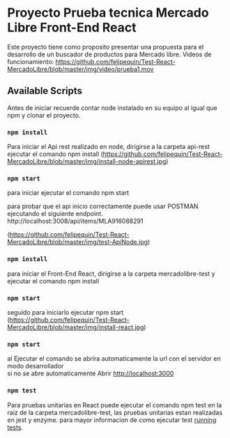 # Proyecto Prueba tecnica Mercado Libre Front-End React

Este proyecto tiene como proposito presentar una propuesta para el desarrollo de un buscador de productos para Mercado libre.
Videos de funcionamiento: 
https://github.com/felipequin/Test-React-MercadoLibre/blob/master/img/video/prueba1.mov
## Available Scripts
Antes de iniciar recuerde contar node instalado en su equipo al igual que npm y clonar el proyecto.
### `npm install`
Para iniciar el Api rest realizado en node, dirigirse a la carpeta api-rest
ejecutar el comando npm install
(https://github.com/felipequin/Test-React-MercadoLibre/blob/master/img/install-node-apirest.jpg)

### `npm start`
para iniciar ejecutar el comando npm start

para probar que el api inicio correctamente puede usar POSTMAN ejecutando el siguiente endpoint.
http://localhost:3008/api/items/MLA916088291

(https://github.com/felipequin/Test-React-MercadoLibre/blob/master/img/test-ApiNode.jpg)

### `npm install`
para iniciar el Front-End React, dirigirse a la carpeta mercadolibre-test
y ejecutar el comando npm install
### `npm start`
seguido para iniciarlo ejecutar npm start
(https://github.com/felipequin/Test-React-MercadoLibre/blob/master/img/install-react.jpg)

### `npm start`

al Ejecutar el comando se abrira automaticamente la url con el servidor en modo desarrollador\
si no se abre automaticamente Abrir [http://localhost:3000](http://localhost:3000) 


### `npm test`

Para pruebas unitarias en React puede ejecutar el comando npm test en la raiz de la carpeta mercadolibre-test, las pruebas unitarias estan realizadas en jest y enzyme.
para mayor informacion de como ejecutar test [running tests](https://facebook.github.io/create-react-app/docs/running-tests).
